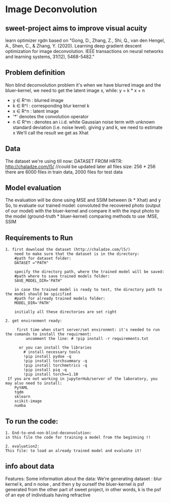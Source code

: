 # Image Deconvolution 

## sweet-project aims to improve visual acuity 
learn optimizer rgdn based on "Gong, D., Zhang, Z., Shi, Q., van den Hengel, A., Shen, C., & Zhang, Y. (2020). Learning deep gradient descent optimization for image deconvolution. IEEE transactions on neural networks and learning systems, 31(12), 5468-5482."
## Problem definition

Non blind deconvolution problem it's when we have blurred image and the bluer-kernel, we need to get the latent image x, while:
y = k * x + n

* y ∈ R^m : blurred image
* k ∈ R^l : corresponding blur kernel k
* x ∈ R^n : latent image
* '*' denotes the convolution operator
* n ∈ R^m : denotes an i.i.d. white Gaussian noise term with unknown standard deviation (i.e. noise level).
giving y and k, we need to estimate x
We'll call the result we get as Xhat

## Data

The dataset we're using till now: DATASET FROM HRTR: http://chaladze.com/l5/ //could be updated later
all files size: 256 * 256
there are 6000 files in train data, 2000 files for test data

## Model evaluation

The evaluation will be done using MSE and SSIM between (k * Xhat) and y
So, to evaluate our trained model: convoluted the recovered photo (output of our model) with the bluer-kernel and compare it with the input photo to the model (ground-truth * bluer-kernel) comparing methods to use :MSE, SSIM

## Requirements to Run

	1. first download the dataset (http://chaladze.com/l5/)
		need to make sure that the dataset is in the directory:
		#path for dataset folder:
		DATASET ="PATH" 
	
		specify the directory path, where the trained model will be saved:
		#path where to save trained models folder:
		SAVE_MODEL_DIR='PATH"
	
		in case the trained model is ready to test, the directory path to the model should be spicified 
		#path for already trained models folder:
		MODEL_DIR='PATH'
	
		initially all these directories are set right 
	
	2. get environment ready:
         
         first time when start server/set environmnt: it's needed to run the comands to install the requirment:
             uncomment the line: # !pip install -r requirements.txt
          
          or you can install the libraries	 
			# install necessary tools
			!pip install pydoe -q
			!pip install torchsummary -q
			!pip install torchmetrics -q
			!pip install piq -q
			!pip install torch==1.10 
	 If you are not working in jupyterHub/server of the laboratory, you may also need to install:
		PyYAML
		tqdm
		sklearn
		scikit-image
		numba

## To run the code:

    1. End-to-end-non-blind-deconvolution:
	in this file the code for training a model from the beginning !!

    2. evaluation2: 
	This file: to load an already trained model and evaluate it!


## info about data

Features:
        Some information about the data:
        We're generating dataset : blur kernel k, and n noise , and then y by ourself
        the bluer-kernel is psf generated from the other part of sweet project, in other words, k is the psf of an eye of individuals having refractive 
